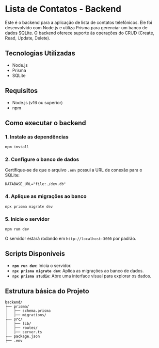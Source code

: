 # Lista de Contatos - Backend

Este é o backend para a aplicação de lista de contatos telefônicos. Ele foi desenvolvido com Node.js e utiliza Prisma para gerenciar um banco de dados SQLite. O backend oferece suporte às operações do CRUD (Create, Read, Update, Delete).

## Tecnologias Utilizadas
- Node.js
- Prisma
- SQLite

## Requisitos
- Node.js (v16 ou superior)
- npm

## Como executar o backend

### 1. Instale as dependências
```bash
npm install
```

### 2. Configure o banco de dados
Certifique-se de que o arquivo `.env` possui a URL de conexão para o SQLite:
```env
DATABASE_URL="file:./dev.db"
```

### 4. Aplique as migrações ao banco
```bash
npx prisma migrate dev
```

### 5. Inicie o servidor
```bash
npm run dev
```

O servidor estará rodando em `http://localhost:3000` por padrão.

## Scripts Disponíveis
- **`npm run dev`**: Inicia o servidor.
- **`npx prisma migrate dev`**: Aplica as migrações ao banco de dados.
- **`npx prisma studio`**: Abre uma interface visual para explorar os dados.

## Estrutura básica do Projeto
```
backend/
├── prisma/
│   ├── schema.prisma
│   ├── migrations/
├── src/
│   ├── lib/
│   ├── routes/
│   ├── server.ts
├── package.json
├── .env
```